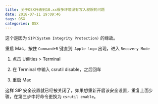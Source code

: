 ```yaml
---
title: 关于OSX升级到10.xx很多环境没有写入权限的问题
date: 2018-07-11 19:09:46
tags: OSX
categories: OSX
---
```

这个是因为 `SIP(System Integrity Protection)` 的缘故。 

重启 Mac，按住 `Command+R` 键直到` Apple logo` 出现，进入 `Recovery Mode`  

1. 点击 Utilities > Terminal  

2. 在 Terminal 中输入 csrutil disable，之后回车  

3. 重启 Mac 

这样 SIP 安全设置就已经被关闭了，如果想重新开启该安全设置，重复上面步骤，在第三步中将命令更换为 `csrutil enable`。 